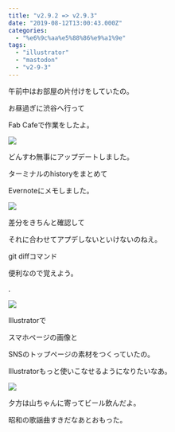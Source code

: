 ```yaml
---
title: "v2.9.2 => v2.9.3"
date: "2019-08-12T13:00:43.000Z"
categories: 
  - "%e6%9c%aa%e5%88%86%e9%a1%9e"
tags: 
  - "illustrator"
  - "mastodon"
  - "v2-9-3"
---
```


午前中はお部屋の片付けをしていたの。

お昼過ぎに渋谷へ行って

Fab Cafeで作業をしたよ。

![](/images/2019-08-12_156141552033929636653.png)

どんすわ無事にアップデートしました。

ターミナルのhistoryをまとめて

Evernoteにメモしました。

![](/images/2019-08-16_14055636806488717082.png)

差分をきちんと確認して

それに合わせてアプデしないといけないのねえ。

git diffコマンド

便利なので覚えよう。

.

![](/images/2019-08-14_03322880827422552633.png)

Illustratorで

スマホページの画像と

SNSのトップページの素材をつくっていたの。

Illustratorもっと使いこなせるようになりたいなあ。

![](/images/2019-08-12-17-21-593956449077146814507.jpg)

夕方は山ちゃんに寄ってビール飲んだよ。

昭和の歌謡曲すきだなあとおもった。
